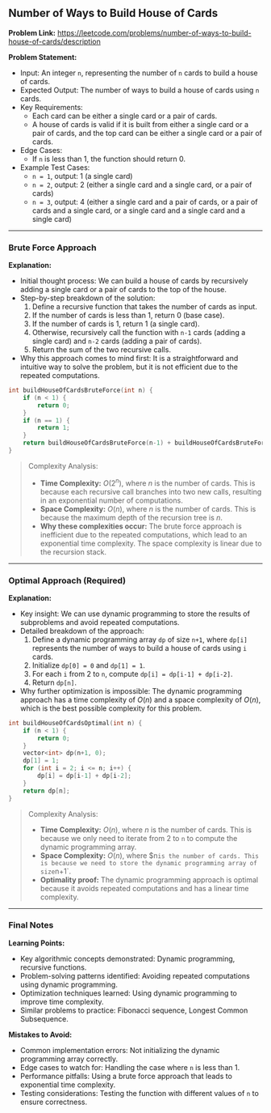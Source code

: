 ## Number of Ways to Build House of Cards

**Problem Link:** https://leetcode.com/problems/number-of-ways-to-build-house-of-cards/description

**Problem Statement:**
- Input: An integer `n`, representing the number of `n` cards to build a house of cards.
- Expected Output: The number of ways to build a house of cards using `n` cards.
- Key Requirements:
  - Each card can be either a single card or a pair of cards.
  - A house of cards is valid if it is built from either a single card or a pair of cards, and the top card can be either a single card or a pair of cards.
- Edge Cases:
  - If `n` is less than 1, the function should return 0.
- Example Test Cases:
  - `n = 1`, output: 1 (a single card)
  - `n = 2`, output: 2 (either a single card and a single card, or a pair of cards)
  - `n = 3`, output: 4 (either a single card and a pair of cards, or a pair of cards and a single card, or a single card and a single card and a single card)

---

### Brute Force Approach

**Explanation:**
- Initial thought process: We can build a house of cards by recursively adding a single card or a pair of cards to the top of the house.
- Step-by-step breakdown of the solution:
  1. Define a recursive function that takes the number of cards as input.
  2. If the number of cards is less than 1, return 0 (base case).
  3. If the number of cards is 1, return 1 (a single card).
  4. Otherwise, recursively call the function with `n-1` cards (adding a single card) and `n-2` cards (adding a pair of cards).
  5. Return the sum of the two recursive calls.
- Why this approach comes to mind first: It is a straightforward and intuitive way to solve the problem, but it is not efficient due to the repeated computations.

```cpp
int buildHouseOfCardsBruteForce(int n) {
    if (n < 1) {
        return 0;
    }
    if (n == 1) {
        return 1;
    }
    return buildHouseOfCardsBruteForce(n-1) + buildHouseOfCardsBruteForce(n-2);
}
```

> Complexity Analysis:
> - **Time Complexity:** $O(2^n)$, where $n$ is the number of cards. This is because each recursive call branches into two new calls, resulting in an exponential number of computations.
> - **Space Complexity:** $O(n)$, where $n$ is the number of cards. This is because the maximum depth of the recursion tree is $n$.
> - **Why these complexities occur:** The brute force approach is inefficient due to the repeated computations, which lead to an exponential time complexity. The space complexity is linear due to the recursion stack.

---

### Optimal Approach (Required)

**Explanation:**
- Key insight: We can use dynamic programming to store the results of subproblems and avoid repeated computations.
- Detailed breakdown of the approach:
  1. Define a dynamic programming array `dp` of size `n+1`, where `dp[i]` represents the number of ways to build a house of cards using `i` cards.
  2. Initialize `dp[0] = 0` and `dp[1] = 1`.
  3. For each `i` from 2 to `n`, compute `dp[i] = dp[i-1] + dp[i-2]`.
  4. Return `dp[n]`.
- Why further optimization is impossible: The dynamic programming approach has a time complexity of $O(n)$ and a space complexity of $O(n)$, which is the best possible complexity for this problem.

```cpp
int buildHouseOfCardsOptimal(int n) {
    if (n < 1) {
        return 0;
    }
    vector<int> dp(n+1, 0);
    dp[1] = 1;
    for (int i = 2; i <= n; i++) {
        dp[i] = dp[i-1] + dp[i-2];
    }
    return dp[n];
}
```

> Complexity Analysis:
> - **Time Complexity:** $O(n)$, where $n$ is the number of cards. This is because we only need to iterate from 2 to `n` to compute the dynamic programming array.
> - **Space Complexity:** $O(n)$, where $n` is the number of cards. This is because we need to store the dynamic programming array of size `n+1`.
> - **Optimality proof:** The dynamic programming approach is optimal because it avoids repeated computations and has a linear time complexity.

---

### Final Notes

**Learning Points:**
- Key algorithmic concepts demonstrated: Dynamic programming, recursive functions.
- Problem-solving patterns identified: Avoiding repeated computations using dynamic programming.
- Optimization techniques learned: Using dynamic programming to improve time complexity.
- Similar problems to practice: Fibonacci sequence, Longest Common Subsequence.

**Mistakes to Avoid:**
- Common implementation errors: Not initializing the dynamic programming array correctly.
- Edge cases to watch for: Handling the case where `n` is less than 1.
- Performance pitfalls: Using a brute force approach that leads to exponential time complexity.
- Testing considerations: Testing the function with different values of `n` to ensure correctness.